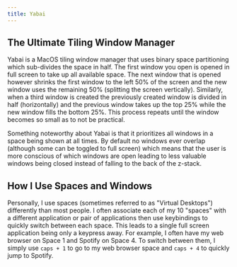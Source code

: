 ```yaml
---
title: Yabai
---
```


## The Ultimate Tiling Window Manager

Yabai is a MacOS tiling window manager that uses binary space partitioning which sub-divides the space in half. The first window you open is opened in full screen to take up all available space. The next window that is opened however shrinks the first window to the left 50% of the screen and the new window uses the remaining 50% (splitting the screen vertically). Similarly, when a third window is created the previously created window is divided in half (horizontally) and the previous window takes up the top 25% while the new window fills the bottom 25%. This process repeats until the window becomes so small as to not be practical.

Something noteworthy about Yabai is that it prioritizes all windows in a space being shown at all times. By default no windows ever overlap (although some can be toggled to full screen) which means that the user is more conscious of which windows are open leading to less valuable windows being closed instead of falling to the back of the z-stack.

## How I Use Spaces and Windows

Personally, I use spaces (sometimes referred to as "Virtual Desktops") differently than most people. I often associate each of my 10 "spaces" with a different application or pair of applications then use keybindings to quickly switch between each space. This leads to a single full screen application being only a keypress away. For example, I often have my web browser on Space 1 and Spotify on Space 4. To switch between them, I simply use `caps + 1` to go to my web browser space and `caps + 4` to quickly jump to Spotify.
